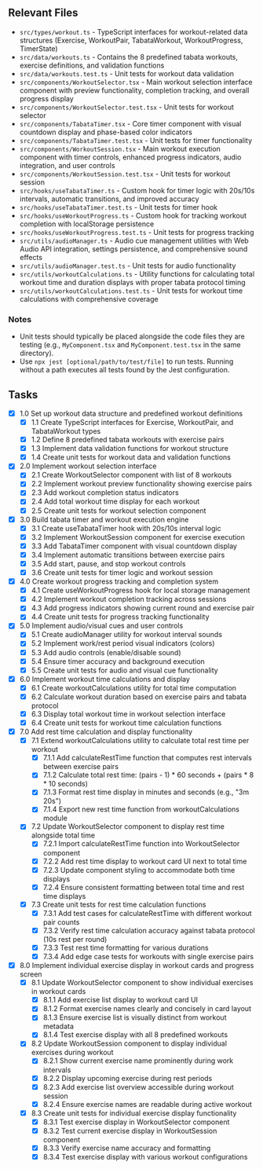 ## Relevant Files

- `src/types/workout.ts` - TypeScript interfaces for workout-related data structures (Exercise, WorkoutPair, TabataWorkout, WorkoutProgress, TimerState)
- `src/data/workouts.ts` - Contains the 8 predefined tabata workouts, exercise definitions, and validation functions
- `src/data/workouts.test.ts` - Unit tests for workout data validation
- `src/components/WorkoutSelector.tsx` - Main workout selection interface component with preview functionality, completion tracking, and overall progress display
- `src/components/WorkoutSelector.test.tsx` - Unit tests for workout selector
- `src/components/TabataTimer.tsx` - Core timer component with visual countdown display and phase-based color indicators
- `src/components/TabataTimer.test.tsx` - Unit tests for timer functionality
- `src/components/WorkoutSession.tsx` - Main workout execution component with timer controls, enhanced progress indicators, audio integration, and user controls
- `src/components/WorkoutSession.test.tsx` - Unit tests for workout session
- `src/hooks/useTabataTimer.ts` - Custom hook for timer logic with 20s/10s intervals, automatic transitions, and improved accuracy
- `src/hooks/useTabataTimer.test.ts` - Unit tests for timer hook
- `src/hooks/useWorkoutProgress.ts` - Custom hook for tracking workout completion with localStorage persistence
- `src/hooks/useWorkoutProgress.test.ts` - Unit tests for progress tracking
- `src/utils/audioManager.ts` - Audio cue management utilities with Web Audio API integration, settings persistence, and comprehensive sound effects
- `src/utils/audioManager.test.ts` - Unit tests for audio functionality
- `src/utils/workoutCalculations.ts` - Utility functions for calculating total workout time and duration displays with proper tabata protocol timing
- `src/utils/workoutCalculations.test.ts` - Unit tests for workout time calculations with comprehensive coverage

### Notes

- Unit tests should typically be placed alongside the code files they are testing (e.g., `MyComponent.tsx` and `MyComponent.test.tsx` in the same directory).
- Use `npx jest [optional/path/to/test/file]` to run tests. Running without a path executes all tests found by the Jest configuration.

## Tasks

- [x] 1.0 Set up workout data structure and predefined workout definitions
  - [x] 1.1 Create TypeScript interfaces for Exercise, WorkoutPair, and TabataWorkout types
  - [x] 1.2 Define 8 predefined tabata workouts with exercise pairs
  - [x] 1.3 Implement data validation functions for workout structure
  - [x] 1.4 Create unit tests for workout data and validation functions
- [x] 2.0 Implement workout selection interface
  - [x] 2.1 Create WorkoutSelector component with list of 8 workouts
  - [x] 2.2 Implement workout preview functionality showing exercise pairs
  - [x] 2.3 Add workout completion status indicators
  - [x] 2.4 Add total workout time display for each workout
  - [x] 2.5 Create unit tests for workout selection component
- [x] 3.0 Build tabata timer and workout execution engine
  - [x] 3.1 Create useTabataTimer hook with 20s/10s interval logic
  - [x] 3.2 Implement WorkoutSession component for exercise execution
  - [x] 3.3 Add TabataTimer component with visual countdown display
  - [x] 3.4 Implement automatic transitions between exercise pairs
  - [x] 3.5 Add start, pause, and stop workout controls
  - [x] 3.6 Create unit tests for timer logic and workout session
- [x] 4.0 Create workout progress tracking and completion system
  - [x] 4.1 Create useWorkoutProgress hook for local storage management
  - [x] 4.2 Implement workout completion tracking across sessions
  - [x] 4.3 Add progress indicators showing current round and exercise pair
  - [x] 4.4 Create unit tests for progress tracking functionality
- [x] 5.0 Implement audio/visual cues and user controls
  - [x] 5.1 Create audioManager utility for workout interval sounds
  - [x] 5.2 Implement work/rest period visual indicators (colors)
  - [x] 5.3 Add audio controls (enable/disable sound)
  - [x] 5.4 Ensure timer accuracy and background execution
  - [x] 5.5 Create unit tests for audio and visual cue functionality
- [x] 6.0 Implement workout time calculations and display
  - [x] 6.1 Create workoutCalculations utility for total time computation
  - [x] 6.2 Calculate workout duration based on exercise pairs and tabata protocol
  - [x] 6.3 Display total workout time in workout selection interface
  - [x] 6.4 Create unit tests for workout time calculation functions
- [x] 7.0 Add rest time calculation and display functionality
  - [x] 7.1 Extend workoutCalculations utility to calculate total rest time per workout
    - [x] 7.1.1 Add calculateRestTime function that computes rest intervals between exercise pairs
    - [x] 7.1.2 Calculate total rest time: (pairs - 1) * 60 seconds + (pairs * 8 * 10 seconds)
    - [x] 7.1.3 Format rest time display in minutes and seconds (e.g., "3m 20s")
    - [x] 7.1.4 Export new rest time function from workoutCalculations module
  - [x] 7.2 Update WorkoutSelector component to display rest time alongside total time
    - [x] 7.2.1 Import calculateRestTime function into WorkoutSelector component
    - [x] 7.2.2 Add rest time display to workout card UI next to total time
    - [x] 7.2.3 Update component styling to accommodate both time displays
    - [x] 7.2.4 Ensure consistent formatting between total time and rest time displays
  - [x] 7.3 Create unit tests for rest time calculation functions
    - [x] 7.3.1 Add test cases for calculateRestTime with different workout pair counts
    - [x] 7.3.2 Verify rest time calculation accuracy against tabata protocol (10s rest per round)
    - [x] 7.3.3 Test rest time formatting for various durations
    - [x] 7.3.4 Add edge case tests for workouts with single exercise pairs
- [x] 8.0 Implement individual exercise display in workout cards and progress screen
  - [x] 8.1 Update WorkoutSelector component to show individual exercises in workout cards
    - [x] 8.1.1 Add exercise list display to workout card UI
    - [x] 8.1.2 Format exercise names clearly and concisely in card layout
    - [x] 8.1.3 Ensure exercise list is visually distinct from workout metadata
    - [x] 8.1.4 Test exercise display with all 8 predefined workouts
  - [x] 8.2 Update WorkoutSession component to display individual exercises during workout
    - [x] 8.2.1 Show current exercise name prominently during work intervals
    - [x] 8.2.2 Display upcoming exercise during rest periods
    - [x] 8.2.3 Add exercise list overview accessible during workout session
    - [x] 8.2.4 Ensure exercise names are readable during active workout
  - [x] 8.3 Create unit tests for individual exercise display functionality
    - [x] 8.3.1 Test exercise display in WorkoutSelector component
    - [x] 8.3.2 Test current exercise display in WorkoutSession component
    - [x] 8.3.3 Verify exercise name accuracy and formatting
    - [x] 8.3.4 Test exercise display with various workout configurations
